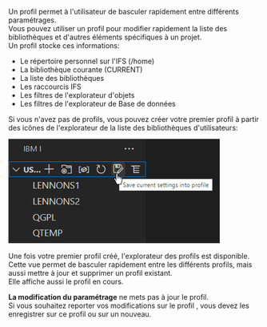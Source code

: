 
Un profil permet à l'utilisateur de basculer rapidement entre différents paramétrages.  
Vous pouvez utiliser un profil pour modifier rapidement la liste des bibliothèques et d'autres éléments spécifiques à un projet.  
Un profil stocke ces informations:

- Le répertoire personnel sur l'IFS (/home)
- La bibliothèque courante (CURRENT)
- La liste des bibliothèques
- Les raccourcis IFS
- Les filtres de l'explorateur d'objets
- Les filtres de l'explorateur de Base de données

Si vous n'avez pas de profils, vous pouvez créer votre premier profil à partir des icônes de l'explorateur de la liste des bibliothèques d'utilisateurs:

![Save Profile](../../assets/Connect_Profile_Save_01.png)

Une fois votre premier profil créé, l'explorateur des profils est disponible.  
Cette vue permet de basculer rapidement entre les différents profils, mais aussi mettre à jour et supprimer un profil existant.  
Elle affiche aussi le profil en cours.

**La modification du paramétrage** ne mets pas à jour le profil.  
Si vous souhaitez reporter vos modifications sur le profil , vous devez les enregistrer sur ce profil ou sur un nouveau.